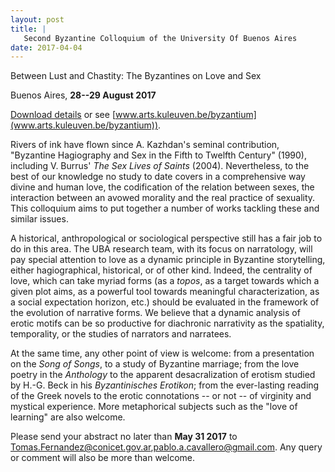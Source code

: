 ```yaml
---
layout: post
title: |
   Second Byzantine Colloquium of the University Of Buenos Aires
date: 2017-04-04
---
```


Between Lust and Chastity: The Byzantines on Love and
Sex

Buenos Aires, **28--29 August 2017**

[Download
details](http://www.aabs.org.au/wp-content/uploads/2017/04/UBA_2017_callEnglish_infoSpanish.pdf)
or see
[www.arts.kuleuven.be/byzantium](www.arts.kuleuven.be/byzantium)).

Rivers
of ink have flown since A. Kazhdan's seminal contribution, "Byzantine
Hagiography and Sex in the Fifth to Twelfth Century" (1990), including
V. Burrus' *The Sex Lives of Saints* (2004). Nevertheless, to the best
of our knowledge no study to date covers in a comprehensive way divine
and human love, the codification of the relation between sexes, the
interaction between an avowed morality and the real practice of
sexuality. This colloquium aims to put together a number of works
tackling these and similar issues.

A historical,
anthropological or sociological perspective still has a fair job to do
in this area. The UBA research team, with its focus on narratology, will
pay special attention to love as a dynamic principle in Byzantine
storytelling, either hagiographical, historical, or of other kind.
Indeed, the centrality of love, which can take myriad forms (as a
*topos*, as a target towards which a given plot aims, as a powerful tool
towards meaningful characterization, as a social expectation horizon,
etc.) should be evaluated in the framework of the evolution of narrative
forms. We believe that a dynamic analysis of erotic motifs can be so
productive for diachronic narrativity as the spatiality, temporality, or
the studies of narrators and narratees.

At the same time, any
other point of view is welcome: from a presentation on the *Song of
Songs*, to a study of Byzantine marriage; from the love poetry in the
*Anthology* to the apparent desacralization of erotism studied by H.-G.
Beck in his *Byzantinisches Erotikon*; from the ever-lasting reading of
the Greek novels to the erotic connotations -- or not -- of virginity
and mystical experience. More metaphorical subjects such as the "love of
learning" are also welcome.

Please send your abstract no
later than **May 31 2017** to
[Tomas.Fernandez@conicet.gov.ar](mailto:Tomas.Fernandez@conicet.gov.ar),[pablo.a.cavallero@gmail.com](mailto:pablo.a.cavallero@gmail.com).
Any query or comment will also be more than welcome.
